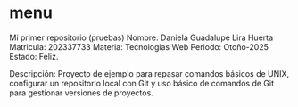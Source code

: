 # menu
Mi primer repositorio (pruebas)
Nombre: Daniela Guadalupe Lira Huerta
Matricula: 202337733
Materia: Tecnologias Web
Periodo: Otoño-2025
Estado: Feliz.

Descripción: Proyecto de ejemplo para repasar comandos básicos de UNIX, configurar un repositorio local con Git y uso básico de comandos de Git para gestionar versiones de proyectos. 


